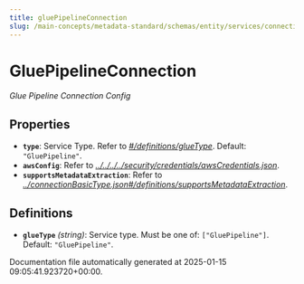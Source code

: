 ```yaml
---
title: gluePipelineConnection
slug: /main-concepts/metadata-standard/schemas/entity/services/connections/pipeline/gluepipelineconnection
---
```


# GluePipelineConnection

*Glue Pipeline Connection Config*

## Properties

- **`type`**: Service Type. Refer to *[#/definitions/glueType](#definitions/glueType)*. Default: `"GluePipeline"`.
- **`awsConfig`**: Refer to *[../../../../security/credentials/awsCredentials.json](#/../../../security/credentials/awsCredentials.json)*.
- **`supportsMetadataExtraction`**: Refer to *[../connectionBasicType.json#/definitions/supportsMetadataExtraction](#/connectionBasicType.json#/definitions/supportsMetadataExtraction)*.
## Definitions

- **`glueType`** *(string)*: Service type. Must be one of: `["GluePipeline"]`. Default: `"GluePipeline"`.


Documentation file automatically generated at 2025-01-15 09:05:41.923720+00:00.
